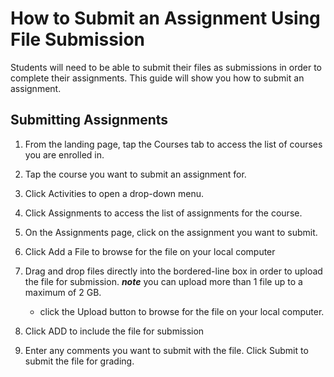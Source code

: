 # How to Submit an Assignment Using File Submission

Students will need to be able to submit their files as submissions in order to complete their assignments. This guide will show you how to submit an assignment.

## Submitting Assignments

1. From the landing page, tap the Courses tab to access the list of courses you are enrolled in.

2. Tap the course you want to submit an assignment for.

3. Click Activities to open a drop-down menu.

4. Click Assignments to access the list of assignments for the course.

5. On the Assignments page, click on the assignment you want to submit.

6. Click Add a File to browse for the file on your local computer

7. Drag and drop files directly into the bordered-line box in order to upload the file for submission. **_note_** you can upload more than 1 file up to a maximum of 2 GB.

   - click the Upload button to browse for the file on your local computer.

8. Click ADD to include the file for submission

9. Enter any comments you want to submit with the file. Click Submit to submit the file for grading.

